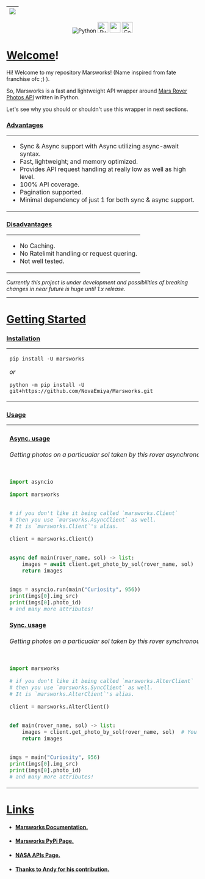 | <img src=https://www.nasa.gov/sites/default/files/styles/full_width_feature/public/thumbnails/image/pia23378-16.jpg class="center"> |
| ---- |


<p align="center">
 <img alt="Python" src="https://img.shields.io/badge/python-%2314354C.svg?style=for-the-badge&logo=python&logoColor=white">

 <img alt="PyPI version" src="https://badge.fury.io/py/marsworks.svg" height=28>


<img src="https://img.shields.io/pypi/l/marsworks" height=28>

 <img alt="Code style: black" src="https://img.shields.io/badge/code%20style-black-000000.svg" height=28>
</p>


# <u>Welcome</u>!

Hi! Welcome to my repository Marsworks! (Name
inspired from fate franchise ofc ;) ).

So, Marsworks is a fast and lightweight API wrapper around
[Mars Rover Photos API](https://api.nasa.gov/) written in Python.

Let's see why you should or shouldn't use this wrapper in next sections.

### <u>Advantages</u>

<table><tr><td>

- Sync & Async support with Async utilizing async-await syntax.
- Fast, lightweight; and memory optimized.
- Provides API request handling at really low as
well as high level.
- 100% API coverage.
- Pagination supported.
- Minimal dependency of just 1 for both sync & async support.

</table></tr></td>

### <u>Disadvantages</u>

<table><tr><td>

- No Caching.
- No Ratelimit handling or request quering.
- Not well tested.

</table></tr></td>

*Currently this project is under development and possibilities of
breaking changes in near future is huge until 1.x release.*

------------

# <u>Getting Started</u>

### <u>Installation</u>

<table><tr><td>

`pip install -U marsworks`

*or*

`python -m pip install -U git+https://github.com/NovaEmiya/Marsworks.git`

</table></tr></td>

### <u>Usage</u>

<table><tr><td>

#### <u>Async. usage</u>

###### Getting photos on a particualar sol taken by this rover asynchronously.

```py

import asyncio

import marsworks


# if you don't like it being called `marsworks.Client`
# then you use `marsworks.AsyncClient` as well.
# It is `marsworks.Client`'s alias.

client = marsworks.Client()


async def main(rover_name, sol) -> list:
    images = await client.get_photo_by_sol(rover_name, sol)  # You can pass camera too.
    return images


imgs = asyncio.run(main("Curiosity", 956))
print(imgs[0].img_src)
print(imgs[0].photo_id)
# and many more attributes!
```

#### <u>Sync. usage</u>

###### Getting photos on a particualar sol taken by this rover synchronously.

```py

import marsworks

# if you don't like it being called `marsworks.AlterClient`
# then you use `marsworks.SyncClient` as well.
# It is `marsworks.AlterClient`'s alias.

client = marsworks.AlterClient()


def main(rover_name, sol) -> list:
    images = client.get_photo_by_sol(rover_name, sol)  # You can pass camera too.
    return images


imgs = main("Curiosity", 956)
print(imgs[0].img_src)
print(imgs[0].photo_id)
# and many more attributes!
```

</table></tr></td>

# <u>Links</u>

- #### <u>Marsworks [Documentation](https://novaemiya.github.io/Marsworks/).</u>

- #### <u>Marsworks PyPi [Page](https://pypi.org/project/marsworks/).</u>

- #### <u>NASA APIs [Page](https://api.nasa.gov/).</u>

- #### <u>Thanks to [Andy](https://github.com/an-dyy) for his contribution.

</table></tr></td>
